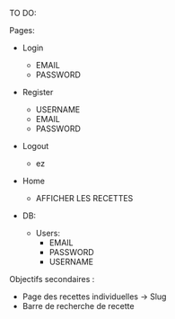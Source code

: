 TO DO:

Pages:
- Login
    - EMAIL
    - PASSWORD

- Register
    - USERNAME
    - EMAIL
    - PASSWORD

- Logout
    - ez

- Home
    - AFFICHER LES RECETTES

- DB:
    - Users:
        - EMAIL
        - PASSWORD
        - USERNAME

Objectifs secondaires :

- Page des recettes individuelles -> Slug
- Barre de recherche de recette
